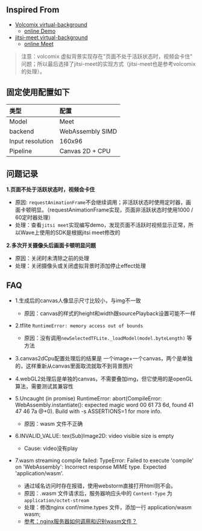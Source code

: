 
## Inspired From

- [Volcomix virtual-background](https://github.com/Volcomix/virtual-background)
  - [online Demo](https://volcomix.github.io/virtual-background/) 
- [jitsi-meet virtual-background](https://github.com/jitsi/jitsi-meet/tree/master/react/features/stream-effects/virtual-background)
  - [online Meet](https://meet.jit.si/?rCounter=1)

> 注意：volcomix 虚拟背景实现存在"页面不处于活跃状态时，视频会卡住" 问题；所以最后选择了jitsi-meet的实现方式（jitsi-meet也是参考volcomix的处理）。

## 固定使用配置如下

| 类型               | 配置               |
|:-----------------|:-----------------|
| Model            | Meet             |
| backend          | WebAssembly SIMD |
| Input resolution | 160x96           |
| Pipeline         | Canvas 2D + CPU  |

## 问题记录

**1.页面不处于活跃状态时，视频会卡住**

- 原因: `requestAnimationFrame`不会继续调用；非活跃状态时使用定时器，画面卡顿明显。（requestAnimationFrame实现，页面非活跃状态时使用1000 / 60定时器处理）
- 处理：查看`jitsi meet`实现编写demo，发现页面不活跃时视频显示正常，所以Wave上使用的SDK是根据jitsi meet修改的

**2.多次开关摄像头后画面卡顿明显问题**

- 原因：关闭时未清除之前的处理
- 处理：关闭摄像头或关闭虚拟背景时添加停止effect处理

## FAQ

- 1.生成后的canvas人像显示尺寸比较小，与img不一致
    - 原因：canvas的样式的height和width跟sourcePlayback设置可能不一样

- 2.tflite `RuntimeError: memory access out of bounds`
    - 原因：没有调用`newSelectedTFLite._loadModel(model.byteLength)` 等方法

- 3.canvas2dCpu配置处理后的结果是 一个image+一个canvas，两个是单独的，这样重新从canvas里面取流就取不到背景图片

- 4.webGL2处理后是单独的canvas，不需要叠加img，但它使用的是openGL算法，需要测试其兼容性

- 5.Uncaught (in promise) RuntimeError: abort(CompileError: WebAssembly.instantiate(): expected magic word 00 61 73 6d, found 41 47 46 7a @+0). Build with -s ASSERTIONS=1 for more info.
    - 原因：wasm 文件不正确

- 6.INVALID_VALUE: tex(Sub)Image2D: video visible size is empty
    - Cause: video没有play

- 7.wasm streaming compile failed: TypeError: Failed to execute 'compile' on 'WebAssembly': Incorrect response MIME type. Expected 'application/wasm'.
  - 通过域名访问时存在报错，使用webstorm直接打开html则不会。
  - 原因：.wasm 文件请求后，服务器响应头中的 `Content-Type` 为 `application/octet-stream`
  - 处理：修改nginx conf/mime.types 文件，添加一行 application/wasm     wasm;  
  - [参考：nginx服务器如何调用和识别wasm文件？](https://blog.csdn.net/qq_27295403/article/details/90760182)

